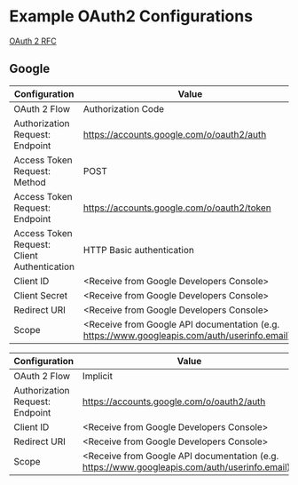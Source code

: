 # Example OAuth2 Configurations

[OAuth 2 RFC](http://tools.ietf.org/html/rfc6749)

## Google

Configuration                               | Value
------------------------------------------- | -------------------------------------------
OAuth 2 Flow                                | Authorization Code
Authorization Request: Endpoint             | https://accounts.google.com/o/oauth2/auth
Access Token Request: Method                | POST
Access Token Request: Endpoint              | https://accounts.google.com/o/oauth2/token
Access Token Request: Client Authentication | HTTP Basic authentication
Client ID                                   | &lt;Receive from Google Developers Console&gt;
Client Secret                               | &lt;Receive from Google Developers Console&gt;
Redirect URI                                | &lt;Receive from Google Developers Console&gt;
Scope                                       | &lt;Receive from Google API documentation (e.g. https://www.googleapis.com/auth/userinfo.email)&gt;

Configuration                   | Value
------------------------------- | -------------------------------------------
OAuth 2 Flow                    | Implicit
Authorization Request: Endpoint | https://accounts.google.com/o/oauth2/auth
Client ID                       | &lt;Receive from Google Developers Console&gt;
Redirect URI                    | &lt;Receive from Google Developers Console&gt;
Scope                           | &lt;Receive from Google API documentation (e.g. https://www.googleapis.com/auth/userinfo.email)&gt;
